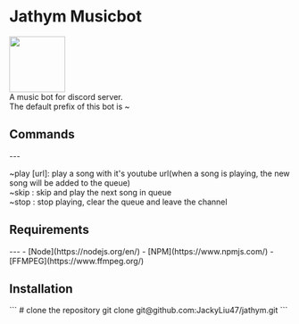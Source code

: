 <h1>Jathym Musicbot</h1>
<img src="http://tieba.baidu.com/photo/p?kw=%E8%A1%A8%E6%83%85%E5%8C%85&flux=1&tid=6530149808&pic_id=4b88ad1ea8d3fd1fb4ab435a274e251f95ca5f30&pn=1&fp=2&see_lz=0&red_tag=o3519151585" width="100" height="100">
</br>
A music bot for discord server.
</br>
The default prefix of this bot is ~
<h2>Commands</h2>
---

~play [url]: play a song with it's youtube url(when a song is playing, the new song will be added to the queue)
</br>
~skip : skip and play the next song in queue
</br>
~stop : stop playing, clear the queue and leave the channel

<h2>Requirements</h2>
---
- [Node](https://nodejs.org/en/)
- [NPM](https://www.npmjs.com/)
- [FFMPEG](https://www.ffmpeg.org/)

<h2>Installation</h2>
```
    # clone the repository
    git clone git@github.com:JackyLiu47/jathym.git
```